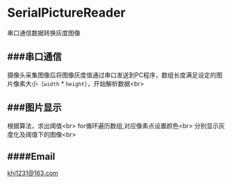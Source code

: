 # SerialPictureReader
串口通信数据转换灰度图像

###串口通信
------------
摄像头采集图像后将图像灰度值通过串口发送到PC程序，数组长度满足设定的图片像素大小（`width` \* `height`），开始解析数据\<br>

###图片显示
------------
根据算法，求出阈值\<br>
for循环遍历数组,对应像素点设置颜色\<br>
分别显示灰度化及阈值下的图像\<br>

####Email
---------
khj1231@163.com
